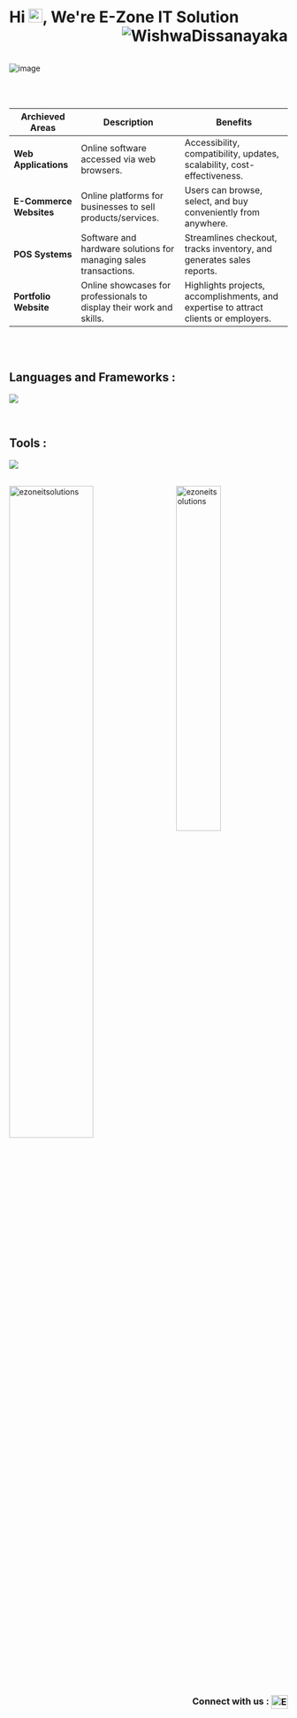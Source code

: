 <h1 align="left" id="macropower-title">Hi <img src="https://media.giphy.com/media/hvRJCLFzcasrR4ia7z/giphy.gif" width="25px"></a>, We're E-Zone IT Solution
<img  align="right" src="https://komarev.com/ghpvc/?username=WishwaDissanayaka&label=Profile%20views&color=0e75b6&style=flat" alt="WishwaDissanayaka" /> </h1>
<br><br>

![image](https://github.com/user-attachments/assets/d192f63f-157f-4f65-a1c9-f73df6cb7779)


<br><br>

<table>
  <thead>
    <tr>
      <th>Archieved Areas</th>
      <th>Description</th>
      <th>Benefits</th>
    </tr>
  </thead>
  <tbody>
    <tr>
      <td><strong>Web Applications</strong></td>
      <td>Online software accessed via web browsers.</td>
      <td>Accessibility, compatibility, updates, scalability, cost-effectiveness.</td>
    </tr>
    <tr>
      <td><strong>E-Commerce Websites</strong></td>
      <td>Online platforms for businesses to sell products/services.</td>
      <td>Users can browse, select, and buy conveniently from anywhere.</td>
    </tr>
    <tr>
      <td><strong>POS Systems</strong></td>
      <td>Software and hardware solutions for managing sales transactions.</td>
      <td>Streamlines checkout, tracks inventory, and generates sales reports.</td>
    </tr>
    <tr>
      <td><strong>Portfolio Website</strong></td>
      <td>Online showcases for professionals to display their work and skills.</td>
      <td>Highlights projects, accomplishments, and expertise to attract clients or employers.</td>
    </tr>
  </tbody>
</table>

<br><br>

<h2 align="left">Languages and Frameworks :</h2>
<p align="left">
<a href="https://skillicons.dev"> 
<img src="https://skillicons.dev/icons?i=java,py,js,dart,flutter,firebase,react,nodejs,wordpress,html,css,tailwind,mysql,php&perline=20" /></a> </p>
<br>
<h2 align="left">Tools :</h2>
<p align="left">
<a href="https://skillicons.dev"> 
<img src="https://skillicons.dev/icons?i=vscode,androidstudio,bootstrap,sqlite,docker,git,gitlab,stackoverflow,ai,ps,pr,xd,figma,arduino&perline=20" /></a> </p>

<br>
<a href="#ezoneitsolutions-title">
  <img width="55%" src="https://github-readme-stats.vercel.app/api?username=ezoneitsolutions&show_icons=true&title_color=18d26e&icon_color=18d26e&text_color=ffffff&bg_color=040404&border_color=18d26e" alt="ezoneitsolutions" align="center" /> </a>

<a href="#WishwaDissanayaka-title">
  <img width="40%" src="https://github-readme-stats.vercel.app/api/top-langs/?username=ezoneitsolutions&title_color=18d26e&text_color=ffffff&bg_color=040404&langs_count=8&layout=compact&border_color=18d26e" alt="ezoneitsolutions" align="right" />
</a>

<h3 align="right"><br>Connect with us :
<a href="https://www.linkedin.com/in/e-zone-it-solutions" target="blank">
<img align="center" src="https://raw.githubusercontent.com/rahuldkjain/github-profile-readme-generator/master/src/images/icons/Social/linked-in-alt.svg" alt="E Zone IT Solution" height="25" width="30" /></a>
  

